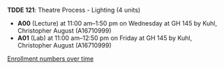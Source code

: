 **TDDE 121**: Theatre Process - Lighting (4 units)

- **A00** (Lecture) at 11:00 am–1:50 pm on Wednesday at GH 145 by Kuhl, Christopher August (A16710999)
- **A01** (Lab) at 11:00 am–12:50 pm on Friday at GH 145 by Kuhl, Christopher August (A16710999)

[Enrollment numbers over time](./TDDE121.tsv)
